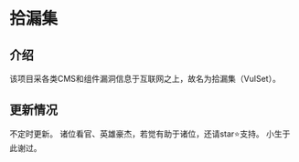 # 拾漏集

## 介绍
该项目采各类CMS和组件漏洞信息于互联网之上，故名为拾漏集（VulSet）。

## 更新情况
不定时更新。
诸位看官、英雄豪杰，若觉有助于诸位，还请star⭐支持。
小生于此谢过。


